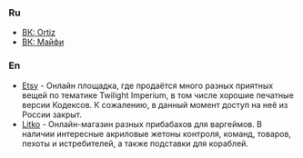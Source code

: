 ### Ru
* [ВК: Ortiz](https://vk.com/o_workshop)
* [ВК: Майфи](https://vk.com/maifygroup)

### En
* [Etsy](https://www.etsy.com) - Онлайн площадка, где продаётся много разных приятных вещей по тематике Twilight Imperium, в том числе хорошие печатные версии Кодексов. К сожалению, в данный момент доступ на неё из России закрыт.
* [Litko](https://litko.net/search?type=article%2Cpage%2Cproduct&q=Twilight+Imperium) - Онлайн-магазин разных прибабахов для варгеймов. В наличии интересные акриловые жетоны контроля, команд, товаров, пехоты и истребителей, а также подставки для кораблей.
